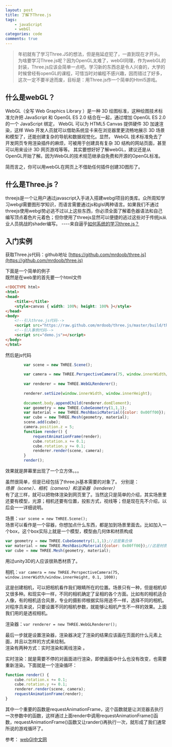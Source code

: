 ```yaml
---
layout: post
title: 了解下Three.js
tags: 
    - javaScript
    - webGl
categories: code
comments: true
---
```

> 年初就有了学习Three.JS的想法，但是拖延症犯了，一直到现在才开头。为啥要学习Three.js呢？因为OpenGL太难了，webGl同理，作为webGL的封装，Three.js应该会简单一点吧。学习新的东西总是令人兴奋的，大学的时候曾经有openGL的课程，可惜当时对编程不感兴趣，因而错过了好多，这次一定不要半途而废，目标是：用Three.js作一个简单的Html5游戏。

## 什么是webGL？  
WebGL（全写 Web Graphics Library ）是一种 3D 绘图标准，这种绘图技术标准允许把 JavaScript 和 OpenGL ES 2.0 结合在一起，通过增加 OpenGL ES 2.0 的一个 JavaScript 绑定， WebGL 可以为 HTML5 Canvas 提供硬件 3D 加速渲染，这样 Web 开发人员就可以借助系统显卡来在浏览器里更流畅地展示 3D 场景和模型了，还能创建复杂的导航和数据视觉化。显然， WebGL 技术标准免去了开发网页专用渲染插件的麻烦，可被用于创建具有复杂 3D 结构的网站页面，甚至可以用来设计 3D 网页游戏等等。 其实要想好好了解webGL，建议还是从OpenGL开始了解。因为WebGL的技术规范继承自免费和开源的OpenGL标准。  

简而言之，你可以用webGL在网页上不借助任何插件创建3D图形了。

## 什么是Three.js？  
threejs是一个让用户通过javascript入手进入搭建webgl项目的类库。众所周知学习webgl需要图形学知识，而语言需要通过js和glsl两种语言。如果我们不通过threejs使用webgl势必逃不过以上这些东西，你必须全面了解着色器语法和自己编写顶点着色片元着色；但你使用了threejs显然可以便捷的逃过这些对于传统js从业人员挑战的shader编写。  ----来自逼乎[如何系统的学习three.js？](https://www.zhihu.com/question/36367846?from=profile_question_card)

## 入门实例  

获取Three.js代码：github地址 [https://github.com/mrdoob/three.js](https://github.com/mrdoob/three.js)  

下面是一个简单的例子  
既然是在web里的首先要一个html文件
```html
<!DOCTYPE html>
<html>
<head>
    <title></title>
    <style>canvas { width: 100%; height: 100% }</style>
</head>
<body>
    <!--引入three.js代码-->
    <script src="https://raw.github.com/mrdoob/three.js/master/build/three.js"></script>
    <!--引入事例代码-->
    <script src="demo.js"></script>
</body>
</html>
```
然后是js代码
```javascript
        var scene = new THREE.Scene();
        
        var camera = new THREE.PerspectiveCamera(75, window.innerWidth/window.innerHeight, 0.1, 1000);
        
        var renderer = new THREE.WebGLRenderer();
        
        renderer.setSize(window.innerWidth, window.innerHeight);
        
        document.body.appendChild(renderer.domElement);
        var geometry = new THREE.CubeGeometry(1,1,1);
        var material = new THREE.MeshBasicMaterial({color: 0x00ff00});
        var cube = new THREE.Mesh(geometry, material); 
        scene.add(cube);
        camera.position.z = 5;
        function render() {
            requestAnimationFrame(render);
            cube.rotation.x += 0.1;
            cube.rotation.y += 0.1;
            renderer.render(scene, camera);
        }
        render();

```

效果就是屏幕里出现了一个立方体。。。

虽然很简单，但是已经包括了three.js基本需要的对象了。
分别是：   
*场景（scene）、相机（camera）和渲染器（renderer）*  
有了这三样，就可以把物体渲染到网页里了。当然这只是简单的介绍，其实场景里还要有模型，光源；相机还要有位置，投影方式，视线等；但是现在先不介绍，以后会一一详细说明。


场景：`var scene = new THREE.Scene();`  
场景可以看作是一个容器，你想加点什么东西，都是加到场景里面去。比如加入一个box，这个box实际上就是一个模型，模型由几何体和材质构成
```javascript
var geometry = new THREE.CubeGeometry(1,1,1);//这是集合体
var material = new THREE.MeshBasicMaterial({color: 0x00ff00});//这是材质
var cube = new THREE.Mesh(geometry, material); 
 ```
 用过unity3D的人应该很熟悉材质了。

相机：`var camera = new THREE.PerspectiveCamera(75, window.innerWidth/window.innerHeight, 0.1, 1000);`  

这是创建相机，可以把相机看作我们眼睛所在的位置。场景只有一种，但是相机却又很多种。和现实中一样，不同的相机确定了呈相的各个方面。比如有的相机适合人像，有的相机适合风景，专业的摄影师根据实际用途不一样，选择不同的相机。对程序员来说，只要设置不同的相机参数，就能够让相机产生不一样的效果。上面我们用的是透视相机。


渲染器：`var renderer = new THREE.WebGLRenderer();`

最后一步就是设置渲染器，渲染器决定了渲染的结果应该画在页面的什么元素上面，并且以怎样的方式来绘制。  
渲染有两种方式：实时渲染和离线渲染 。

实时渲染：就是需要不停的对画面进行渲染，即使画面中什么也没有改变，也需要重新渲染。下面就是一个渲染循环：
```javascript
function render() {
    cube.rotation.x += 0.1;
    cube.rotation.y += 0.1;
    renderer.render(scene, camera);
    requestAnimationFrame(render);
}
```
其中一个重要的函数是requestAnimationFrame，这个函数就是让浏览器去执行一次参数中的函数，这样通过上面render中调用requestAnimationFrame()函数，requestAnimationFrame()函数又让rander()再执行一次，就形成了我们通常所说的游戏循环了。

参考：
[webGl中文网](http://www.hewebgl.com/article/getarticle/50)








